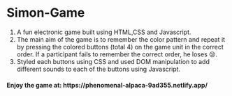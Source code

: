 # Simon-Game
1. A fun electronic game built using HTML,CSS and Javascript.
2. The main aim of the game is to remember the color pattern and repeat it by pressing the colored buttons (total 4) on the game unit in the correct order. If a participant fails to remember the correct order, he loses 😢.
3. Styled each buttons using CSS and used DOM manipulation to add different sounds to each of the buttons using Javascript.

<h4> Enjoy the game at: https://phenomenal-alpaca-9ad355.netlify.app/</h4>
